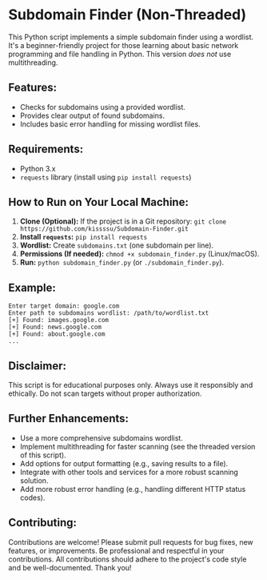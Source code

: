 # Subdomain Finder (Non-Threaded)

This Python script implements a simple subdomain finder using a wordlist. It's a beginner-friendly project for those learning about basic network programming and file handling in Python.  This version *does not* use multithreading.

## Features:

* Checks for subdomains using a provided wordlist.
* Provides clear output of found subdomains.
* Includes basic error handling for missing wordlist files.

## Requirements:

* Python 3.x
* `requests` library (install using `pip install requests`)

## How to Run on Your Local Machine:

1. **Clone (Optional):** If the project is in a Git repository: `git clone https://github.com/kissssu/Subdomain-Finder.git`
2. **Install `requests`:** `pip install requests`
3. **Wordlist:** Create `subdomains.txt` (one subdomain per line).
4. **Permissions (If needed):** `chmod +x subdomain_finder.py` (Linux/macOS).
5. **Run:** `python subdomain_finder.py` (or `./subdomain_finder.py`).

## Example:
```
Enter target domain: google.com
Enter path to subdomains wordlist: /path/to/wordlist.txt    
[+] Found: images.google.com
[+] Found: news.google.com
[+] Found: about.google.com
...
```

## Disclaimer:

This script is for educational purposes only. Always use it responsibly and ethically. Do not scan targets without proper authorization.

## Further Enhancements:

* Use a more comprehensive subdomains wordlist.
* Implement multithreading for faster scanning (see the threaded version of this script).
* Add options for output formatting (e.g., saving results to a file).
* Integrate with other tools and services for a more robust scanning solution.
* Add more robust error handling (e.g., handling different HTTP status codes).

## Contributing:

Contributions are welcome! Please submit pull requests for bug fixes, new features, or improvements.  Be professional and respectful in your contributions.  All contributions should adhere to the project's code style and be well-documented.  Thank you!
